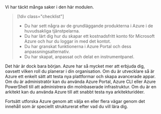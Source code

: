 Vi har täckt många saker i den här modulen. 

> [!div class="checklist"]
> * Du har sett några av de grundläggande produkterna i Azure i de huvudsakliga tjänstpelarna.
> * Du har lärt dig hur du skapar ett kostnadsfritt konto för Microsoft Azure och hur du loggar in med det kontot. 
> * Du har granskat funktionerna i Azure Portal och dess anpassningsalternativ. 
> * Du har skapat, anpassat och delat en instrumentpanel.

Det här är dock bara början. Azure har så mycket mer att erbjuda dig, oavsett vilken roll du planerar i din organisation. Om du är utvecklare så är Azure ett enkelt sätt att testa nya plattformar och skapa avancerade appar. Om du är administratör kan du använda Azure Portal, Azure CLI eller Azure PowerShell till att administrera din molnbaserade infrastruktur. Om du är en arkitekt kan du använda Azure till att snabbt testa nya arkitekturidéer.

Fortsätt utforska Azure genom att välja en eller flera vägar genom det innehåll som är speciellt strukturerat efter vad du vill lära dig.